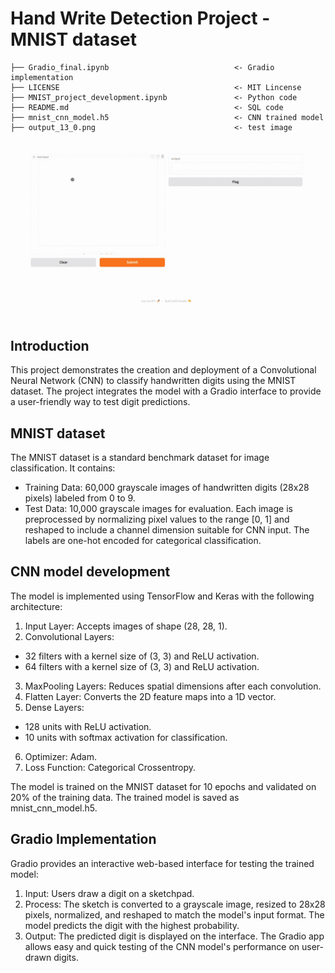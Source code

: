# Hand Write Detection Project - MNIST dataset

```
├── Gradio_final.ipynb                            <- Gradio implementation
├── LICENSE                                       <- MIT Lincense
├── MNIST_project_development.ipynb               <- Python code
├── README.md                                     <- SQL code
├── mnist_cnn_model.h5                            <- CNN trained model
├── output_13_0.png                               <- test image

```

![Demo](https://github.com/Taweilo/MNIST/blob/main/Demonstration.gif)

## Introduction
This project demonstrates the creation and deployment of a Convolutional Neural Network (CNN) to classify handwritten digits using the MNIST dataset. The project integrates the model with a Gradio interface to provide a user-friendly way to test digit predictions.

## MNIST dataset
The MNIST dataset is a standard benchmark dataset for image classification. It contains:

- Training Data: 60,000 grayscale images of handwritten digits (28x28 pixels) labeled from 0 to 9.
- Test Data: 10,000 grayscale images for evaluation.
Each image is preprocessed by normalizing pixel values to the range [0, 1] and reshaped to include a channel dimension suitable for CNN input. The labels are one-hot encoded for categorical classification.

## CNN model development
The model is implemented using TensorFlow and Keras with the following architecture:

1.  Input Layer: Accepts images of shape (28, 28, 1).
2. Convolutional Layers:
- 32 filters with a kernel size of (3, 3) and ReLU activation.
- 64 filters with a kernel size of (3, 3) and ReLU activation.
3. MaxPooling Layers: Reduces spatial dimensions after each convolution.
4. Flatten Layer: Converts the 2D feature maps into a 1D vector.
5. Dense Layers:
- 128 units with ReLU activation.
- 10 units with softmax activation for classification.
6. Optimizer: Adam.
7. Loss Function: Categorical Crossentropy.

The model is trained on the MNIST dataset for 10 epochs and validated on 20% of the training data. The trained model is saved as mnist_cnn_model.h5.

## Gradio Implementation 
Gradio provides an interactive web-based interface for testing the trained model:
1. Input: Users draw a digit on a sketchpad.
2. Process: The sketch is converted to a grayscale image, resized to 28x28 pixels, normalized, and reshaped to match the model's input format.
The model predicts the digit with the highest probability.
3. Output: The predicted digit is displayed on the interface.
The Gradio app allows easy and quick testing of the CNN model's performance on user-drawn digits.
